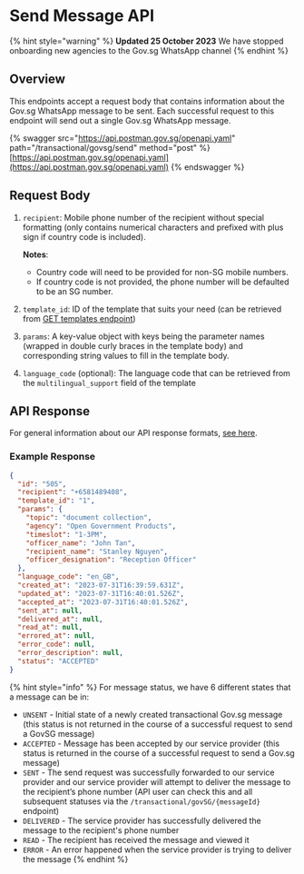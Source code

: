 # Send Message API

{% hint style="warning" %}
**Updated 25 October 2023** We have stopped onboarding new agencies to the Gov.sg WhatsApp channel
{% endhint %}

## Overview

This endpoints accept a request body that contains information about the Gov.sg WhatsApp message to be sent. Each successful request to this endpoint will send out a single Gov.sg WhatsApp message.

{% swagger src="https://api.postman.gov.sg/openapi.yaml" path="/transactional/govsg/send" method="post" %}
[https://api.postman.gov.sg/openapi.yaml](https://api.postman.gov.sg/openapi.yaml)
{% endswagger %}

## Request Body

1.  `recipient`: Mobile phone number of the recipient without special formatting (only contains numerical characters and prefixed with plus sign if country code is included).

    **Notes**:

    * Country code will need to be provided for non-SG mobile numbers.
    * If country code is not provided, the phone number will be defaulted to be an SG number.
2. `template_id`: ID of the template that suits your need (can be retrieved from [GET templates endpoint](get-templates-api.md))
3. `params`: A key-value object with keys being the parameter names (wrapped in double curly braces in the template body) and corresponding string values to fill in the template body.
4. `language_code` (optional): The language code that can be retrieved from the `multilingual_support` field of the template

## API Response

For general information about our API response formats, [see here](../../overview/api-response-formats.md).

### Example Response

```json
{
  "id": "505",
  "recipient": "+6581489408",
  "template_id": "1",
  "params": {
    "topic": "document collection",
    "agency": "Open Government Products",
    "timeslot": "1-3PM",
    "officer_name": "John Tan",
    "recipient_name": "Stanley Nguyen",
    "officer_designation": "Reception Officer"
  },
  "language_code": "en_GB",
  "created_at": "2023-07-31T16:39:59.631Z",
  "updated_at": "2023-07-31T16:40:01.526Z",
  "accepted_at": "2023-07-31T16:40:01.526Z",
  "sent_at": null,
  "delivered_at": null,
  "read_at": null,
  "errored_at": null,
  "error_code": null,
  "error_description": null,
  "status": "ACCEPTED"
}
```

{% hint style="info" %}
For message status, we have 6 different states that a message can be in:

* `UNSENT` - Initial state of a newly created transactional Gov.sg message (this status is not returned in the course of a successful request to send a GovSG message)
* `ACCEPTED` - Message has been accepted by our service provider (this status is returned in the course of a successful request to send a Gov.sg message)
* `SENT` - The send request was successfully forwarded to our service provider and our service provider will attempt to deliver the message to the recipient’s phone number (API user can check this and all subsequent statuses via the `/transactional/govSG/{messageId}` endpoint)
* `DELIVERED` - The service provider has successfully delivered the message to the recipient's phone number
* `READ` - The recipient has received the message and viewed it
* `ERROR` - An error happened when the service provider is trying to deliver the message
{% endhint %}
